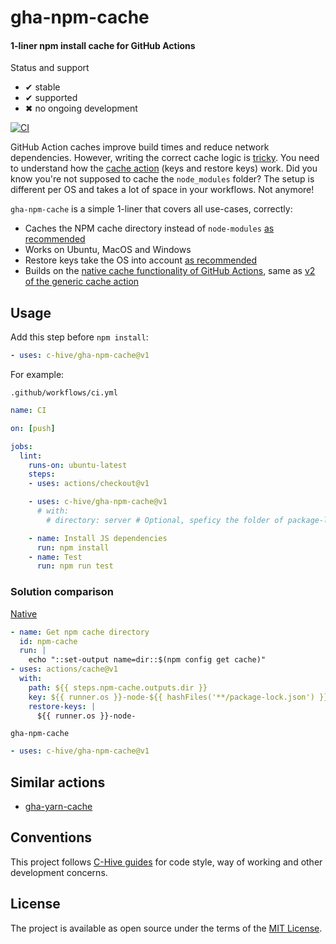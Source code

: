 # gha-npm-cache

#### 1-liner npm install cache for GitHub Actions

Status and support

- &#x2714; stable
- &#x2714; supported
- &#x2716; no ongoing development

[![CI](/../../workflows/CI/badge.svg?branch=master)](/../../actions)

GitHub Action caches improve build times and reduce network dependencies. However, writing the correct cache logic is [tricky](https://github.com/actions/cache/blob/9ab95382c899bf0953a0c6c1374373fc40456ffe/examples.md#node---npm). You need to understand how the [cache action](https://github.com/actions/cache) (keys and restore keys) work. Did you know you're not supposed to cache the `node_modules` folder? The setup is different per OS and takes a lot of space in your workflows. Not anymore!

`gha-npm-cache` is a simple 1-liner that covers all use-cases, correctly:
- Caches the NPM cache directory instead of `node-modules` [as recommended](https://github.com/actions/cache/blob/9ab95382c899bf0953a0c6c1374373fc40456ffe/examples.md#node---npm)
- Works on Ubuntu, MacOS and Windows
- Restore keys take the OS into account [as recommended](https://github.com/actions/cache/blob/9ab95382c899bf0953a0c6c1374373fc40456ffe/examples.md#node---npm)
- Builds on the [native cache functionality of GitHub Actions](https://github.com/actions/toolkit/tree/master/packages/cache), same as [v2 of the generic cache action](https://github.com/actions/cache/issues/55#issuecomment-629433225)

## Usage

Add this step before `npm install`:
```yml
- uses: c-hive/gha-npm-cache@v1
```

For example:

`.github/workflows/ci.yml`
```yml
name: CI

on: [push]

jobs:
  lint:
    runs-on: ubuntu-latest
    steps:
    - uses: actions/checkout@v1

    - uses: c-hive/gha-npm-cache@v1
      # with:
        # directory: server # Optional, speficy the folder of package-lock.json if not in the root directory

    - name: Install JS dependencies
      run: npm install
    - name: Test
      run: npm run test
```

### Solution comparison

[Native](https://github.com/actions/cache/blob/9ab95382c899bf0953a0c6c1374373fc40456ffe/examples.md#node---npm)
```yml
- name: Get npm cache directory
  id: npm-cache
  run: |
    echo "::set-output name=dir::$(npm config get cache)"
- uses: actions/cache@v1
  with:
    path: ${{ steps.npm-cache.outputs.dir }}
    key: ${{ runner.os }}-node-${{ hashFiles('**/package-lock.json') }}
    restore-keys: |
      ${{ runner.os }}-node-
```

`gha-npm-cache`
```yml
- uses: c-hive/gha-npm-cache@v1
```

## Similar actions

- [gha-yarn-cache](https://github.com/c-hive/gha-yarn-cache)

## Conventions

This project follows [C-Hive guides](https://github.com/c-hive/guides) for code style, way of working and other development concerns.

## License

The project is available as open source under the terms of the [MIT License](http://opensource.org/licenses/MIT).
